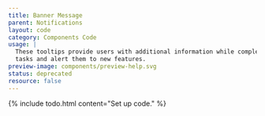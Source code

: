 ```yaml
---
title: Banner Message
parent: Notifications
layout: code
category: Components Code
usage: |
  These tooltips provide users with additional information while completing
  tasks and alert them to new features.
preview-image: components/preview-help.svg
status: deprecated
resource: false
---
```


{% include todo.html content="Set up code." %}
